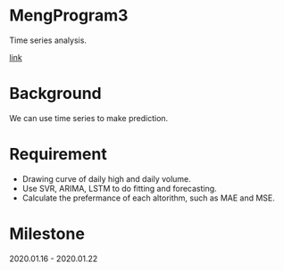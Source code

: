 # MengProgram3
Time series analysis.

[link](https://en.wikipedia.org/wiki/Time_series)

# Background

We can use time series to make prediction.

# Requirement
* Drawing curve of daily high and daily volume.
* Use SVR, ARIMA, LSTM to do fitting and forecasting. 
* Calculate the prefermance of each altorithm, such as MAE and MSE.

# Milestone
2020.01.16 - 2020.01.22

